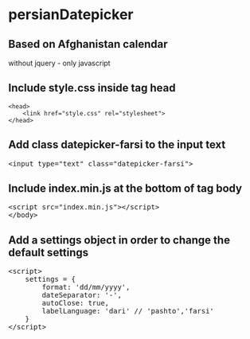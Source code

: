 # persianDatepicker

<h2>Based on Afghanistan calendar</h2>
<p>without jquery - only javascript</p>
<h2>Include <strong>style.css</strong> inside tag head</h2>

    <head>
        <link href="style.css" rel="stylesheet">
    </head>

<h2>Add class <strong>datepicker-farsi</strong> to the input text</h2>
<pre>
&lt;input type="text" class="datepicker-farsi"&gt;
</pre>
<h2>Include <strong>index.min.js</strong> at the bottom of tag body</h2>
<pre>
&lt;script src="index.min.js"&gt;&lt;/script&gt;
&lt;/body&gt;
</pre>
<h2>Add a <strong>settings</strong> object in order to change the default settings</h2>
        
<pre>
&lt;script&gt;
    settings = {
        format: 'dd/mm/yyyy',
        dateSeparator: '-',
        autoClose: true,
        labelLanguage: 'dari' // 'pashto','farsi'
    }
&lt;/script&gt;
</pre>
